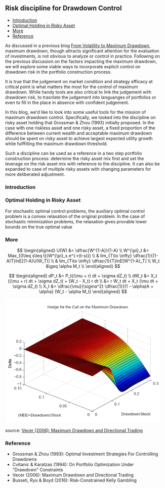 #

## Risk discipline for Drawdown Control

- [Introduction](#introduction)
- [Optimal Holding in Risky Asset](#optimal)
- [More](#more)
- [Reference](#ref)

As discussed in a previous blog [From Volatility to Maximum Drawdown](https://skybluerw.github.io/2023/10/15/max-drawdown.html), maximum drawdown, though attracts significant attention for the evaluation of investments, is not obvious to analyze or control in practice. Following on the previous discussion on the factors impacting the maximum drawdown, we will explore some viable ways to incorporate explicit control on drawdown risk in the portfolio construction process. 

It is true that the judgement on market condition and strategy efficacy at critical point is what matters the most for the control of maximum drawdown. While handy tools are also critical to link the judgement with drawdown risk, to trasnlate the judgement into languanges of portfolios or even to fill in the place in absence with confident judgement. 

In this blog, we'd like to look into some useful tools for the mission of maximum drawdown control. Specifically, we looked into the discipline on risky asset holding that Grossman & Zhou (1993) initially proposed. In the case with one riskless asset and one risky asset, a fixed proportion of the difference between current wealth and acceptable maximum drawdown should be spent on risky asset to achieve largest expected utility growth while fulffilling the maximum drawdown threshold. 

Such a discipline can be used as a reference in a two step portfolio construction process: determine the risky asset mix first and set the leverage on the risk asset mix with reference to the discipline. It can also be expanded to case of multiple risky assets with changing parameters for more deliberated adjustment.

### Introduction <a name="introduction"></a>


### Optimal Holding in Risky Asset <a name="optimal"></a>

For stochastic optimal control problems, the auxiliary optimal control problem is a convex relaxation of the original problem. In the case of stochastic minimization problems, the relaxation gives provable lower bounds on the true optimal value

### More <a name="more"></a>


$$
\begin{aligned}
U(W) &= \dfrac{W^{1-A}}{1-A} \\ 
W^{\pi}_t &= Max_{0\leq s\leq t}(W^{\pi}_s e^{-r(t-s)}) \\
& lim_{T\to \infty} \dfrac{1}{(1-A)T}lnE[(1-A)U(W_T)] \\
& lim_{T\to \infty} \dfrac{1}{T}lnE[W^{1-A}_T] \\
W_t &\geq \alpha M_t \\
\end{aligned}
$$

$$
\begin{aligned}
dP_t &= P_t((\mu + r) dt + \sigma dZ_t) \\
dW_t &= X_t ((\mu + r) dt + \sigma dZ_t) + (W_t - X_t) r dt \\
     &= r W_t dt + X_t (\mu dt + \sigma dZ_t) \\
X_t &= \dfrac{\mu}{\sigma^2} \dfrac{1}{(1 - \alpha)A + \alpha} (W_t - \alpha M_t)
\end{aligned}
$$




![Gaussian](https://raw.githubusercontent.com/SkyBlueRW/SkyBlueRW.github.io/main/_posts/asset/mdd_call_delta.png)

source: [Vecer (2006): Maximum Drawdown and Directional Trading](http://www.stat.columbia.edu/~vecer/maxdrawdown3.pdf)

### Reference <a name="ref"></a>
- Grossman & Zhou (1993): Optimal Investment Strategies For Controlling Drawdowns
- Cvitanic & Karatzas (1994): On Portfolio Optimization Under "Drawdown" Constraints
- Vecer (2006): Maximum Drawdown and Directional Trading
- Busseti, Ryu & Boyd (2016): Risk-Constrained Kelly Gambling


